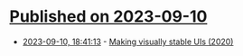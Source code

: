 # [Published on 2023-09-10](index.md)

* [2023-09-10, 18:41:13](https://lobste.rs/s/xkor14/making_visually_stable_uis_2020) - [Making visually stable UIs (2020)](https://blog.horizon-eda.org/misc/2020/02/19/ui.html)

